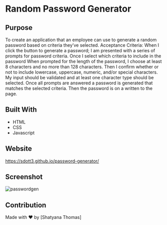 # Random Password Generator

## Purpose 
To create an application that an employee can use to generate a random password based on criteria they’ve selected.
Acceptance Criteria:
When I click the button to generate a password; I am presented with a series of prompts for password criteria. Once I select which criteria to include in the password
When prompted for the length of the password, I choose at least 8 characters and no more than 128 characters. Then I confirm whether or not to include lowercase, uppercase, numeric, and/or special characters. My input should be validated and at least one character type should be selected. Once all prompts are answered a password is generated that matches the selected criteria. Then the password is on a written to the page.

## Built With
* HTML
* CSS
* Javascript

## Website
https://sdott3.github.io/password-generator/

## Screenshot
![passwordgen](https://user-images.githubusercontent.com/93238809/169673944-66338379-9df4-4eb5-bda3-bee7996497d9.png)

## Contribution 
Made with ❤️ by [Shatyana Thomas]
